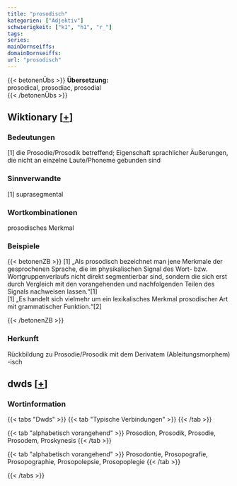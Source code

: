 ```yaml
---
title: "prosodisch"
kategorien: ["Adjektiv"]
schwierigkeit: ["k1", "h1", "r_"]
tags:
series:
mainDornseiffs:
domainDornseiffs:
url: "prosodisch"
---
```


{{< betonenÜbs >}}
**Übersetzung:**  
prosodical, prosodiac, prosodial  
{{< /betonenÜbs >}}

## Wiktionary [[+](https://de.wiktionary.org/wiki/prosodisch)]

### Bedeutungen
[1] die Prosodie/Prosodik betreffend; Eigenschaft sprachlicher Äußerungen, die nicht an einzelne Laute/Phoneme gebunden sind  

### Sinnverwandte
[1] suprasegmental  

### Wortkombinationen
prosodisches Merkmal  

### Beispiele
{{< betonenZB >}}
[1] „Als prosodisch bezeichnet man jene Merkmale der gesprochenen Sprache, die im physikalischen Signal des Wort- bzw. Wortgruppenverlaufs nicht direkt segmentierbar sind, sondern die sich erst durch Vergleich mit den vorangehenden und nachfolgenden Teilen des Signals nachweisen lassen.“[1]  
[1] „Es handelt sich vielmehr um ein lexikalisches Merkmal prosodischer Art mit grammatischer Funktion.“[2]  

{{< /betonenZB >}}
### Herkunft
Rückbildung zu Prosodie/Prosodik mit dem Derivatem (Ableitungsmorphem) -isch  



## dwds [[+](https://www.dwds.de/wb/prosodisch)]

### Wortinformation
{{< tabs "Dwds" >}}
{{< tab "Typische Verbindungen" >}}
{{< /tab >}}

{{< tab "alphabetisch vorangehend" >}}
Prosodion, Prosodik, Prosodie, Prosodem, Proskynesis
{{< /tab >}}

{{< tab "alphabetisch vorangehend" >}}
Prosodontie, Prosopografie, Prosopographie, Prosopolepsie, Prosopoplegie
{{< /tab >}}

{{< /tabs >}}

